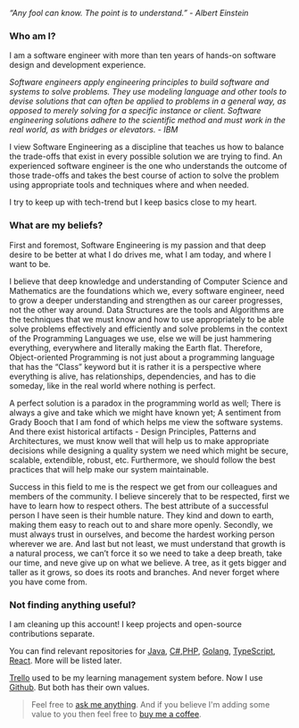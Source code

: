 
_“Any fool can know. The point is to understand.” - Albert Einstein_


### Who am I? 
I am a software engineer with more than ten years of hands-on software design and development experience.

*Software engineers apply engineering principles to build software and systems to solve problems. They use modeling language and other tools to devise solutions that can often be applied to problems in a general way, as opposed to merely solving for a specific instance or client. Software engineering solutions adhere to the scientific method and must work in the real world, as with bridges or elevators. - IBM*

I view Software Engineering as a discipline that teaches us how to balance the trade-offs that exist in every possible solution we are trying to find. An experienced software engineer is the one who understands the outcome of those trade-offs and takes the best course of action to solve the problem using appropriate tools and techniques where and when needed.


I try to keep up with tech-trend but I keep basics close to my heart.

### What are my beliefs?
First and foremost, Software Engineering is my passion and that deep desire to be better at what I do drives me, what I am today, and where I want to be. 

I believe that deep knowledge and understanding of Computer Science and Mathematics are the foundations which we, every software engineer, need to grow a deeper understanding and strengthen as our career progresses, not the other way around. Data Structures are the tools and Algorithms are the techniques that we must know and how to use appropriately to be able  solve problems effectively and efficiently and solve problems in the context of the Programming Languages we use, else we will be just hammering everything, everywhere and literally making the Earth flat. Therefore, Object-oriented Programming is not just about a programming language that has the “Class” keyword but it is rather it is a perspective where everything is alive, has relationships, dependencies, and has to die someday, like in the real world where nothing is perfect. 

A perfect solution is a paradox in the programming world as well; There is always a give and take which we might have known yet; A sentiment from Grady Booch that I am fond of which helps me view the software systems. And there exist historical artifacts - Design Principles, Patterns and Architectures, we must know well that will help us to make appropriate decisions while designing a quality system we need which might be secure, scalable, extendible, robust, etc.  Furthermore, we should follow the best practices that will help make our system maintainable.

Success in this field to me is the respect we get from our colleagues and members of the community. I believe sincerely that to be respected, first we have to learn how to respect others. The best attribute of a successful person I have seen is their humble nature. They kind and down to earth, making them easy to reach out to and share more openly. Secondly, we must always trust in ourselves, and become the hardest working person wherever we are. And last but not least, we must understand that growth is a natural process, we can’t force it so we need to take a deep breath, take our time, and neve give up on what we believe. A tree, as it gets bigger and taller as it grows, so does its roots and branches. And never forget where you have come from.


### Not finding anything useful?
I am cleaning up this account! I keep projects and open-source contributions separate.

You can find relevant repositories for [Java](https://github.com/javacheatsheet), [C#](https://github.com/csharpcheatsheet),[PHP](https://github.com/php-cheatsheet), [Golang](https://github.com/gocheatsheet), [TypeScript](https://github.com/typescriptcheatsheet), [React](https://github.com/reactcheatsheet). More will be listed later.


[Trello](https://trello.com/b/GGhug4Bh/dev-journey) used to be my learning management system before. Now I use [Github](https://github.com/codeanit/til/issues). But both has their own values.


> Feel free to [ask me anything](https://github.com/codeanit/ama/issues).
> And if you believe I'm adding some value to you then feel free to [buy me a coffee](https://www.buymeacoffee.com/anit).





